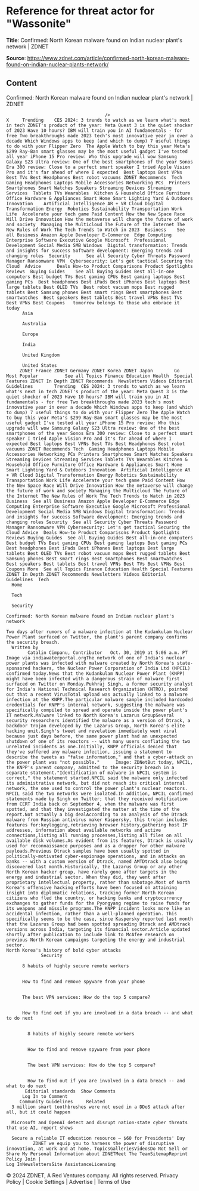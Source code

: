 # Reference for threat actor for "Wassonite"

**Title**: Confirmed: North Korean malware found on Indian nuclear plant's network | ZDNET

**Source**: https://www.zdnet.com/article/confirmed-north-korean-malware-found-on-indian-nuclear-plants-network/

## Content




Confirmed: North Korean malware found on Indian nuclear plant's network | ZDNET


                                         />                                                                                                                                                                                                     X     Trending    CES 2024: 3 trends to watch as we learn what's next in tech ZDNET's product of the year: Meta Quest 3 is the quiet shocker of 2023 Have 10 hours? IBM will train you in AI fundamentals - for free Two breakthroughs made 2023 tech's most innovative year in over a decade Which Windows apps to keep (and which to dump) 7 useful things to do with your Flipper Zero  The Apple Watch to buy this year Meta's $299 Ray-Ban smart glasses may be the most useful gadget I've tested all year iPhone 15 Pro review: Who this upgrade will wow Samsung Galaxy S23 Ultra review: One of the best smartphones of the year Sonos Era 300 review: Close to a perfect smart speaker I tried Apple Vision Pro and it's far ahead of where I expected  Best laptops Best VPNs Best TVs Best Headphones Best robot vacuums ZDNET Recommends  Tech    Gaming Headphones Laptops Mobile Accessories Networking PCs  Printers Smartphones Smart Watches Speakers Streaming Devices Streaming Services  Tablets TVs Wearables  Kitchen & Household Office Furniture Office Hardware & Appliances Smart Home Smart Lighting Yard & Outdoors  Innovation    Artificial Intelligence AR + VR Cloud Digital Transformation Energy  Robotics Sustainability Transportation Work Life  Accelerate your tech game Paid Content How the New Space Race Will Drive Innovation How the metaverse will change the future of work and society  Managing the Multicloud The Future of the Internet The New Rules of Work The Tech Trends to Watch in 2023  Business    See all Business Amazon Apple Developer E-Commerce  Edge Computing Enterprise Software Executive Google Microsoft  Professional Development Social Media SMB Windows  Digital transformation: Trends and insights for success Software development: Emerging trends and changing roles  Security      See all Security Cyber Threats Password Manager Ransomware VPN  Cybersecurity: Let's get tactical Securing the Cloud  Advice      Deals How-to Product Comparisons Product Spotlights Reviews  Buying Guides    See all Buying Guides Best all-in-one computers Best budget TVs Best gaming CPUs Best gaming laptops Best gaming PCs  Best headphones Best iPads Best iPhones Best laptops Best large tablets Best OLED TVs  Best robot vacuum mops Best rugged tablets Best Samsung phones Best smart rings Best smartphones Best smartwatches  Best speakers Best tablets Best travel VPNs Best TVs Best VPNs Best Coupons   tomorrow belongs to those who embrace it today       
          Asia
        
          Australia
        
          Europe
        
          India
        
          United Kingdom
        
          United States
         ZDNET France ZDNET Germany ZDNET Korea ZDNET Japan        Go  Most Popular          See all Topics Finance Education Health  Special Features ZDNET In Depth ZDNET Recommends  Newsletters Videos Editorial Guidelines        Trending  CES 2024: 3 trends to watch as we learn what's next in tech ZDNET's product of the year: Meta Quest 3 is the quiet shocker of 2023 Have 10 hours? IBM will train you in AI fundamentals - for free Two breakthroughs made 2023 tech's most innovative year in over a decade Which Windows apps to keep (and which to dump) 7 useful things to do with your Flipper Zero The Apple Watch to buy this year Meta's $299 Ray-Ban smart glasses may be the most useful gadget I've tested all year iPhone 15 Pro review: Who this upgrade will wow Samsung Galaxy S23 Ultra review: One of the best smartphones of the year Sonos Era 300 review: Close to a perfect smart speaker I tried Apple Vision Pro and it's far ahead of where I expected Best laptops Best VPNs Best TVs Best Headphones Best robot vacuums ZDNET Recommends Tech  Gaming Headphones Laptops Mobile Accessories Networking PCs Printers Smartphones Smart Watches Speakers Streaming Devices Streaming Services Tablets TVs Wearables Kitchen & Household Office Furniture Office Hardware & Appliances Smart Home Smart Lighting Yard & Outdoors Innovation  Artificial Intelligence AR + VR Cloud Digital Transformation Energy Robotics Sustainability Transportation Work Life Accelerate your tech game Paid Content How the New Space Race Will Drive Innovation How the metaverse will change the future of work and society Managing the Multicloud The Future of the Internet The New Rules of Work The Tech Trends to Watch in 2023 Business  See all Business Amazon Apple Developer E-Commerce Edge Computing Enterprise Software Executive Google Microsoft Professional Development Social Media SMB Windows Digital transformation: Trends and insights for success Software development: Emerging trends and changing roles Security  See all Security Cyber Threats Password Manager Ransomware VPN Cybersecurity: Let's get tactical Securing the Cloud Advice  Deals How-to Product Comparisons Product Spotlights Reviews Buying Guides  See all Buying Guides Best all-in-one computers Best budget TVs Best gaming CPUs Best gaming laptops Best gaming PCs Best headphones Best iPads Best iPhones Best laptops Best large tablets Best OLED TVs Best robot vacuum mops Best rugged tablets Best Samsung phones Best smart rings Best smartphones Best smartwatches Best speakers Best tablets Best travel VPNs Best TVs Best VPNs Best Coupons More  See all Topics Finance Education Health Special Features ZDNET In Depth ZDNET Recommends Newsletters Videos Editorial Guidelines  Tech     
      Home
    
      Tech
    
      Security
      
    Confirmed: North Korean malware found on Indian nuclear plant's network
   
    Two days after rumors of a malware infection at the Kudankulam Nuclear Power Plant surfaced on Twitter, the plant's parent company confirms the security breach.
      Written by 
            Catalin Cimpanu, Contributor   Oct. 30, 2019 at 5:06 a.m. PT                           Image via indiawaterportal.orgThe network of one of India's nuclear power plants was infected with malware created by North Korea's state-sponsored hackers, the Nuclear Power Corporation of India Ltd (NPCIL) confirmed today.News that the Kudankulam Nuclear Power Plant (KNPP) might have been infected with a dangerous strain of malware first surfaced on Twitter on Monday.Pukhraj Singh, a former security analyst for India's National Technical Research Organization (NTRO), pointed out that a recent VirusTotal upload was actually linked to a malware infection at the KNPP.The particular malware sample included hardcoded credentials for KNPP's internal network, suggesting the malware was specifically compiled to spread and operate inside the power plant's IT network.Malware linked to North Korea's Lazarus GroupSeveral security researchers identified the malware as a version of Dtrack, a backdoor trojan developed by the Lazarus Group, North Korea's elite hacking unit.Singh's tweet and revelation immediately went viral because just days before, the same power plant had an unexpected shutdown of one of its reactors -- with many users conflating the two unrelated incidents as one.Initially, KNPP officials denied that they've suffered any malware infection, issuing a statement to describe the tweets as "false information," and that a cyber-attack on the power plant was "not possible."      Image: ZDNetBut today, NPCIL, the KNPP's parent company, admitted to the security breach in a separate statement."Identification of malware in NPCIL system is correct," the statement started.NPCIL said the malware only infected its administrative network, but did not reach its critical internal network, the one used to control the power plant's nuclear reactors. NPCIL said the two networks were isolated.In addition, NPCIL confirmed statements made by Singh on Twitter; that they received notification from CERT India back on September 4, when the malware was first spotted, and that they investigated the matter at the time of the report.Not actually a big dealAccording to an analysis of the Dtrack malware from Russian antivirus maker Kaspersky, this trojan includes features for:keylogging,retrieving browser history,gathering host IP addresses, information about available networks and active connections,listing all running processes,listing all files on all available disk volumes.As evident from its features, Dtrack is usually used for reconnaissance purposes and as a dropper for other malware payloads.Previous Dtrack samples have been usually spotted in politically-motivated cyber-espionage operations, and in attacks on banks -- with a custom version of Dtrack, named AMTDtrack also being discovered last month.Historically, the Lazarus Group or any other North Korean hacker group, have rarely gone after targets in the energy and industrial sector. When they did, they went after proprietary intellectual property, rather than sabotage.Most of North Korea's offensive hacking efforts have been focused on attaining insight into diplomatic relations, tracking former North Korean citizens who fled the country, or hacking banks and cryptocurrency exchanges to gather funds for the Pyongyang regime to raise funds for its weapons and missile programs.The KNPP incident looks more like an accidental infection, rather than a well-planned operation. This specifically seems to be the case, since Kaspersky reported last month that the Lazarus Group had been spotted spreading Dtrack and AMDtrack versions across India, targeting its financial sector.Article updated shortly after publication to include link to McAfee research on previous North Korean campaigns targeting the energy and industrial sector.
    North Korea's history of bold cyber attacks
                 Security    

          8 habits of highly secure remote workers
         

          How to find and remove spyware from your phone
         

          The best VPN services: How do the top 5 compare?
         

          How to find out if you are involved in a data breach -- and what to do next
            

            8 habits of highly secure remote workers
           

            How to find and remove spyware from your phone
           

            The best VPN services: How do the top 5 compare?
           

            How to find out if you are involved in a data breach -- and what to do next
           Editorial standards  Show Comments  
          Log In to Comment
         Community Guidelines     Related   
      3 million smart toothbrushes were not used in a DDoS attack after all, but it could happen
      
      Microsoft and OpenAI detect and disrupt nation-state cyber threats that use AI, report shows
      
      Secure a reliable IT education resource — $60 for Presidents' Day
              ZDNET we equip you to harness the power of disruptive innovation, at work and at home. TopicsGalleriesVideosDo Not Sell or Share My Personal Information about ZDNETMeet The TeamSitemapReprint Policy Join |
    Log InNewslettersSite AssistanceLicensing     
  © 2024 ZDNET, A Red Ventures company. All rights reserved.
 Privacy Policy |
  Cookie Settings |
  Advertise |
  Terms of Use 


